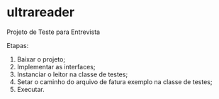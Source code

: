# ultrareader

Projeto de Teste para Entrevista

Etapas:

1. Baixar o projeto;
2. Implementar as interfaces;
3. Instanciar o leitor na classe de testes;
4. Setar o caminho do arquivo de fatura exemplo na classe de testes;
5. Executar.